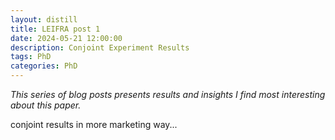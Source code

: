 ```yaml
---
layout: distill
title: LEIFRA post 1
date: 2024-05-21 12:00:00
description: Conjoint Experiment Results
tags: PhD
categories: PhD
---
```


*This series of blog posts presents results and insights I find most interesting about this paper.*
<!-- put href  -->

conjoint results in more marketing way...